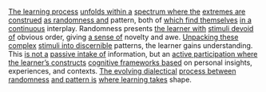 
[The learning process](3/2/1/1/.Learning%20Process) [unfolds within a](1/3/1/1/2/3/_Collapsed-Entangled) [spectrum where the](2/2/2/2/2/2/1/1/3/.'Colour%20spectrum') [extremes are construed](1/1/2/2/_Transcendence-of-Limit) [as randomness and](2/2/3/1/3/_Determinism-Randomness) pattern, both of [which find themselves](2/1/1/2/1/3/1/.Foraging) [in a continuous](1/1/3/1/1/3/2/1/2/3/.Continuous%20Functions) interplay. Randomness presents [the learner with](2/2/1/1/2/_Teach-Learn) [stimuli devoid of](2/1/3/2/3/_Sensation-Cognition) obvious order, giving [a sense of](2/1/3/1/3/.Feeling) novelty and awe. [Unpacking these complex](3/3/3/1/1/1/_Simple-Complex) [stimuli into discernible](2/2/2/3/3/_Perception-Judgment) patterns, the learner gains understanding. This [is not a](2/2/2/3/1/2/.Denying%20the%20Antecedent) [passive intake of](2/1/1/2/_Active-Passive) information, but an [active participation where](3/1/3/2/1/2/2/2/.Cooperative%20Games) [the learner’s constructs](3/2/1/1/.Learning%20Process) [cognitive frameworks based](2/1/3/3/1/3/.Cognitive) on personal insights, experiences, and contexts. [The evolving dialectical](1/1/2/2/.Change) [process between randomness](2/2/3/1/3/_Determinism-Randomness) [and pattern is](1/1/2/3/3/.Pattern) [where learning takes](3/2/1/1/.Learning%20Process) shape.


